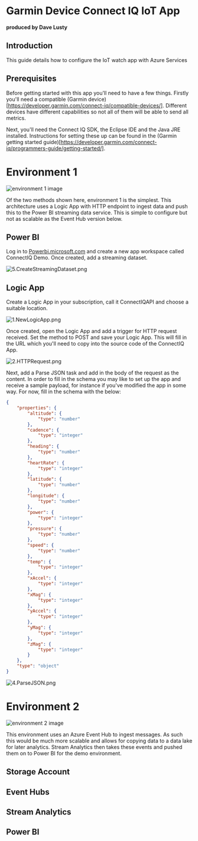 # Garmin Device Connect IQ IoT App
**produced by Dave Lusty**

## Introduction
This guide details how to configure the IoT watch app with Azure Services

## Prerequisites

Before getting started with this app you'll need to have a few things. Firstly you'll need a compatible (Garmin device)[https://developer.garmin.com/connect-iq/compatible-devices/]. Different devices have different capabilities so not all of them will be able to send all metrics.

Next, you'll need the Connect IQ SDK, the Eclipse IDE and the Java JRE installed. Instructions for setting these up can be found in the (Garmin getting started guide)[https://developer.garmin.com/connect-iq/programmers-guide/getting-started/].

# Environment 1

![environment 1 image](images/environment1.png)

Of the two methods shown here, environment 1 is the simplest. This architecture uses a Logic App with HTTP endpoint to ingest data and push this to the Power BI streaming data service. This is simple to configure but not as scalable as the Event Hub version below.

## Power BI

Log in to [Powerbi.microsoft.com](https://powerbi.microsoft.com/en-us/) and create a new app workspace called ConnectIQ Demo. Once created, add a streaming dataset.

![5.CreateStreamingDataset.png](images/5.CreateStreamingDataset.png)

## Logic App

Create a Logic App in your subscription, call it ConnectIQAPI and choose a suitable location.

![1.NewLogicApp.png](images/1.NewLogicApp.png)

Once created, open the Logic App and add a trigger for HTTP request received. Set the method to POST and save your Logic App. This will fill in the URL which you'll need to copy into the source code of the ConnectIQ App.

![2.HTTPRequest.png](images/2.HTTPRequest.png)

Next, add a Parse JSON task and add in the body of the request as the content. In order to fill in the schema you may like to set up the app and receive a sample payload, for instance if you've modified the app in some way. For now, fill in the schema with the below:

```JSON
{
    "properties": {
        "altitude": {
            "type": "number"
        },
        "cadence": {
            "type": "integer"
        },
        "heading": {
            "type": "number"
        },
        "heartRate": {
            "type": "integer"
        },
        "latitude": {
            "type": "number"
        },
        "longitude": {
            "type": "number"
        },
        "power": {
            "type": "integer"
        },
        "pressure": {
            "type": "number"
        },
        "speed": {
            "type": "number"
        },
        "temp": {
            "type": "integer"
        },
        "xAccel": {
            "type": "integer"
        },
        "xMag": {
            "type": "integer"
        },
        "yAccel": {
            "type": "integer"
        },
        "yMag": {
            "type": "integer"
        },
        "zMag": {
            "type": "integer"
        }
    },
    "type": "object"
}
```

![4.ParseJSON.png](images/4.ParseJSON.png)

# Environment 2

![environment 2 image](images/environment2.png)

This environment uses an Azure Event Hub to ingest messages. As such this would be much more scalable and allows for copying data to a data lake for later analytics. Stream Analytics then takes these events and pushed them on to Power BI for the demo environment.

## Storage Account

## Event Hubs

## Stream Analytics

## Power BI
